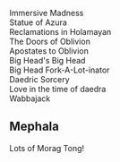 Immersive Madness  
Statue of Azura  
Reclamations in Holamayan  
The Doors of Oblivion  
Apostates to Oblivion  
Big Head's Big Head  
Big Head Fork-A-Lot-inator  
Daedric Sorcery  
Love in the time of daedra  
Wabbajack  

## Mephala
Lots of Morag Tong!  

  
